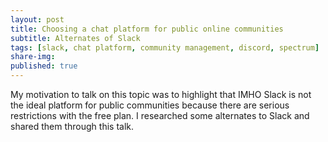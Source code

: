 ```yaml
---
layout: post
title: Choosing a chat platform for public online communities
subtitle: Alternates of Slack
tags: [slack, chat platform, community management, discord, spectrum]  
share-img: 
published: true
---
```



My motivation to talk on this topic was to highlight that IMHO Slack is not the ideal platform for public communities because there are serious restrictions with the free plan. I researched some alternates to Slack and shared them through this talk.

<script async class="speakerdeck-embed" data-id="2a70aad65edf47c08708200dd328d0c0" data-ratio="1.77777777777778" src="//speakerdeck.com/assets/embed.js"></script>
